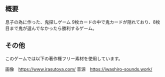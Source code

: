 ## 概要
息子の為に作った、鬼探しゲーム
9枚カードの中で鬼カードが隠れており、8枚目まで鬼が選んでなかったら勝利するゲーム。

## その他
このゲームでは以下の著作権フリー素材を使用しています。

画像　https://www.irasutoya.com/
音源　https://iwashiro-sounds.work/